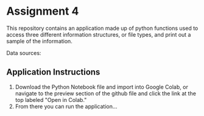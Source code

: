 # Assignment 4
This repository contains an application made up of python functions used to access three different information structures, or file types, and print out a sample of the information.

Data sources: 


## Application Instructions
1. Download the Python Notebook file and import into Google Colab, or navigate to the preview section of the github file and click the link at the top labeled "Open in Colab."
2. From there you can run the application...
